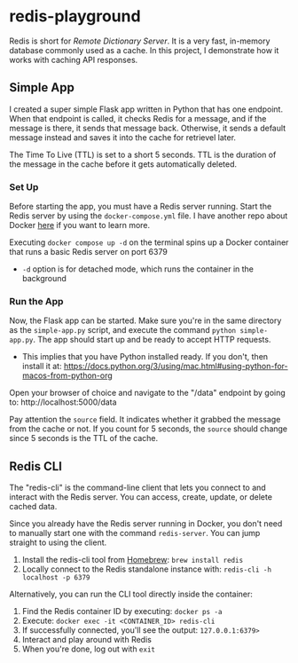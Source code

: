 # redis-playground

Redis is short for _Remote Dictionary Server_. It is a very fast, in-memory database commonly used as a cache. 
In this project, I demonstrate how it works with caching API responses. 

## Simple App
I created a super simple Flask app written in Python that has one endpoint. When that endpoint is called, it checks Redis for a message, and if the message is there, it sends that message back. Otherwise, it sends a default message instead and saves it into the cache for retrievel later.

The Time To Live (TTL) is set to a short 5 seconds. TTL is the duration of the message in the cache before it gets automatically
deleted.

### Set Up
Before starting the app, you must have a Redis server running. Start the Redis server by using the `docker-compose.yml` 
file. I have another repo about Docker [here](https://github.com/mai-thao/docker-playground) if you want to learn more.

Executing `docker compose up -d` on the terminal spins up a Docker container that runs a basic Redis server on port 6379
    
* `-d` option is for detached mode, which runs the container in the background

### Run the App
Now, the Flask app can be started. Make sure you're in the same directory as the `simple-app.py` script, and execute the command
`python simple-app.py`. The app should start up and be ready to accept HTTP requests.

* This implies that you have Python installed ready. If you don't, then install it at: https://docs.python.org/3/using/mac.html#using-python-for-macos-from-python-org

Open your browser of choice and navigate to the "/data" endpoint by going to: http://localhost:5000/data

Pay attention the `source` field. It indicates whether it grabbed the message from the cache or not. If you count for 5 
seconds, the `source` should change since 5 seconds is the TTL of the cache.

## Redis CLI
The "redis-cli" is the command-line client that lets you connect to and interact with the Redis server. You can access, create, update, or delete cached data. 

Since you already have the Redis server running in Docker, you don't need to manually start one with the command `redis-server`.  You can jump straight to using the client.

1) Install the redis-cli tool from [Homebrew](https://brew.sh/): `brew install redis`
2) Locally connect to the Redis standalone instance with: `redis-cli -h localhost -p 6379`

Alternatively, you can run the CLI tool directly inside the container:
1) Find the Redis container ID by executing: `docker ps -a`
2) Execute: `docker exec -it <CONTAINER_ID> redis-cli`
3) If successfully connected, you'll see the output: `127.0.0.1:6379> `
4) Interact and play around with Redis
5) When you're done, log out with `exit`
